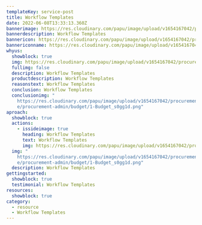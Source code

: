 ```yaml
---
templateKey: service-post
title: Workflow Templates
date: 2022-06-08T13:33:13.360Z
bannerimage: https://res.cloudinary.com/papu/image/upload/v1654167042/procurement-website/procurement-admin/budget/2-Budgetdepartment_ra6tn7.png
bannerdescription: Workflow Templates
bannericon: https://res.cloudinary.com/papu/image/upload/v1654167042/procurement-website/procurement-admin/budget/1-Budget_s0gg1d.png
bannericonname: https://res.cloudinary.com/papu/image/upload/v1654167042/procurement-website/procurement-admin/budget/1-Budget_s0gg1d.png
whyus:
  showblock: true
  img: https://res.cloudinary.com/papu/image/upload/v1654167042/procurement-website/procurement-admin/budget/1-Budget_s0gg1d.png
  fullimg: false
  description: Workflow Templates
  productdescription: Workflow Templates
  reasonstext: Workflow Templates
  conclusion: Workflow Templates
  conclusionimg: "
    https://res.cloudinary.com/papu/image/upload/v1654167042/procurement-websit\
    e/procurement-admin/budget/1-Budget_s0gg1d.png"
aproach:
  showblock: true
  actions:
    - issideimage: true
      heading: Workflow Templates
      text: Workflow Templates
      img: https://res.cloudinary.com/papu/image/upload/v1654167042/procurement-website/procurement-admin/budget/1-Budget_s0gg1d.png
  img: "
    https://res.cloudinary.com/papu/image/upload/v1654167042/procurement-websit\
    e/procurement-admin/budget/1-Budget_s0gg1d.png"
  description: Workflow Templates
gettingstarted:
  showblock: true
  testimonial: Workflow Templates
resources:
  showblock: true
category:
  - resource
  - Workflow Templates
---
```

